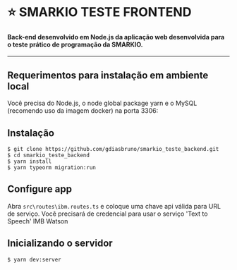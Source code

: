 # :star: SMARKIO TESTE FRONTEND

#### Back-end desenvolvido em Node.js da aplicação web desenvolvida para o teste prático de programação da SMARKIO.

---

## Requerimentos para instalação em ambiente local

Você precisa do Node.js, o node global package yarn e o MySQL (recomendo uso da imagem docker) na porta 3306:

## Instalação

    $ git clone https://github.com/gdiasbruno/smarkio_teste_backend.git
    $ cd smarkio_teste_backend
    $ yarn install
    $ yarn typeorm migration:run

## Configure app

Abra `src\routes\ibm.routes.ts` e coloque uma chave api válida para URL de serviço. 
Você precisará de credencial para usar o serviço 'Text to Speech' IMB Watson

## Inicializando o servidor

    $ yarn dev:server

